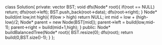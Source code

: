 
class Solution{
private:
    vector<int> BST;
    void dfs(Node* root){
        if(root == NULL) return;
        dfs(root->left);
        BST.push_back(root->data);
        dfs(root->right);
    }
    Node* build(int low,int high){
        if(low > high) return NULL;
        int mid = low + (high-low)/2;
        Node* parent = new Node(BST[mid]);
        parent->left = build(low,mid-1);
        parent->right = build(mid+1,high);
    }
public:
    Node* buildBalancedTree(Node* root){
        BST.resize(0);
        dfs(root);
        return build(0,BST.size()-1);
    }
};
